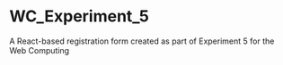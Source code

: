 # WC_Experiment_5
A React-based registration form created as part of Experiment 5 for the Web Computing
